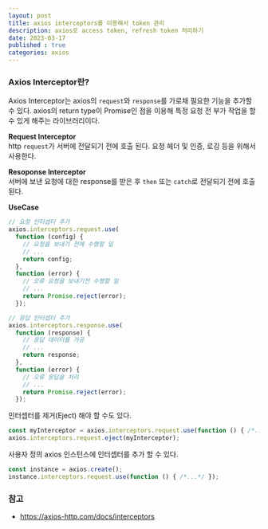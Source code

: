 ```yaml
---
layout: post
title: axios interceptors를 이용해서 token 관리
description: axios로 access token, refresh token 처리하기
date: 2023-03-17
published : true
categories: axios
---
```


### Axios Interceptor란?
Axios Interceptor는 axios의 `request`와 `response`를 가로채 필요한 기능을 추가할 수 있다.
axios의 return type이 Promise인 점을 이용해 특정 요청 전 부가 작업을 할 수 있게 해주는 라이브러리이다.

**Request Interceptor**  
http `request`가 서버에 전달되기 전에 호출 된다. 요청 헤더 및 인증, 로깅 등을 위해서 사용한다.

**Resoponse Interceptor**  
서버에 보낸 요청에 대한 response를 받은 후 `then` 또는 `catch`로 전달되기 전에 호출 된다.

**UseCase**  
```js
// 요청 인터셉터 추가
axios.interceptors.request.use(
  function (config) {
    // 요청을 보내기 전에 수행할 일
    // ...
    return config;
  },
  function (error) {
    // 오류 요청을 보내기전 수행할 일
    // ...
    return Promise.reject(error);
  });

// 응답 인터셉터 추가
axios.interceptors.response.use(
  function (response) {
    // 응답 데이터를 가공
    // ...
    return response;
  },
  function (error) {
    // 오류 응답을 처리
    // ...
    return Promise.reject(error);
  });
```

인터셉터를 제거(Eject) 해야 할 수도 있다.

```js
const myInterceptor = axios.interceptors.request.use(function () { /*...*/ });
axios.interceptors.request.eject(myInterceptor);
```

사용자 정의 axios 인스턴스에 인터셉터를 추가 할 수 있다.

```js
const instance = axios.create();
instance.interceptors.request.use(function () { /*...*/ });
```

### 참고
- https://axios-http.com/docs/interceptors  


